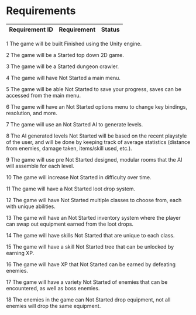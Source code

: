 # Requirements

| Requirement ID | Requirement                 | Status        |
|----------------|-----------------------------|---------------|

1	                The game will be built        Finished
                  using the Unity engine.
                  
2	                The game will be a            Started
                  top down 2D game.
                  
3	                The game will be a            Started
                  dungeon crawler.
                  
4	                The game will have            Not Started
                  a main menu.
                  
5	                The game will be able         Not Started
                  to save your progress,
                  saves can be accessed 
                  from the main menu.
                  
6	                The game will have an         Not Started
                  options menu to change 
                  key bindings, 
                  resolution, and more.
                  
7	                The game will use an          Not Started
                  AI to generate levels.
                  
8               	The AI generated levels       Not Started
                  will be based on the 
                  recent playstyle of the 
                  user, and will be done 
                  by keeping track of 
                  average statistics 
                  (distance from enemies, 
                  damage taken, 
                  items/skill used, etc.).
                  
9	                The game will use pre         Not Started
                  designed, modular rooms 
                  that the AI will 
                  assemble for each level.
                  
10	              The game will increase        Not Started
                  in difficulty over time.
                  
11	              The game will have a          Not Started
                  loot drop system.
                  
12	              The game will have            Not Started
                  multiple classes to
                  choose from, each with 
                  unique abilities.
                  
13	              The game will have an          Not Started
                  inventory system where the 
                  player can swap out 
                  equipment earned from the 
                  loot drops.
                  
14	              The game will have skills      Not Started
                  that are unique to each
                  class.
                  
15	              The game will have a skill     Not Started
                  tree that can be unlocked 
                  by earning XP.
                  
16	              The game will have XP that     Not Started
                  can be earned by defeating 
                  enemies.
                  
17	              The game will have a variety    Not Started
                  of enemies that can be 
                  encountered, as well as 
                  boss enemies.
                  
18	              The enemies in the game can     Not Started
                  drop equipment, not all 
                  enemies will drop the 
                  same equipment.
